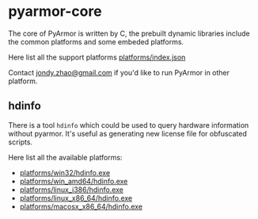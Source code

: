 # pyarmor-core

The core of PyArmor is written by C, the prebuilt dynamic libraries include the
common platforms and some embeded platforms.

Here list all the support platforms [platforms/index.json](platforms/index.json)

Contact jondy.zhao@gmail.com if you'd like to run PyArmor in other platform.

## hdinfo

There is a tool `hdinfo` which could be used to query hardware information
without pyarmor. It's useful as generating new license file for obfuscated
scripts.

Here list all the available platforms:

* [platforms/win32/hdinfo.exe](platforms/win32/hdinfo.exe)
* [platforms/win_amd64/hdinfo.exe](platforms/win_amd64/hdinfo.exe)
* [platforms/linux_i386/hdinfo.exe](platforms/linux_i386/hdinfo)
* [platforms/linux_x86_64/hdinfo.exe](platforms/linux_x86_64/hdinfo)
* [platforms/macosx_x86_64/hdinfo.exe](platforms/macosx_x86_64/hdinfo)
